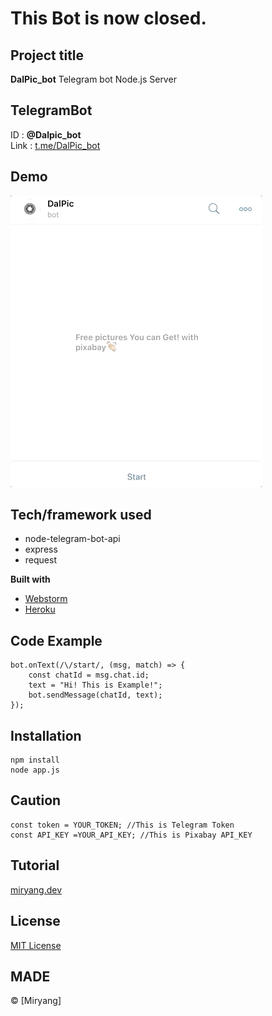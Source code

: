 
# This Bot is now closed.

## Project title
**DalPic_bot** Telegram bot Node.js Server

## TelegramBot
ID : __@Dalpic_bot__<br>
Link : [t.me/DalPic_bot](https://t.me/DalPic_bot)

## Demo
![pic](dalpicbot.gif)

## Tech/framework used
 - node-telegram-bot-api
 - express
 - request

<b>Built with</b>
- [Webstorm](https://www.jetbrains.com/webstorm/)
- [Heroku](https://www.heroku.com/)

## Code Example
~~~
bot.onText(/\/start/, (msg, match) => {
    const chatId = msg.chat.id;
    text = "Hi! This is Example!";
    bot.sendMessage(chatId, text);
});
~~~

## Installation
~~~
npm install
node app.js
~~~

## Caution
~~~
const token = YOUR_TOKEN; //This is Telegram Token
const API_KEY =YOUR_API_KEY; //This is Pixabay API_KEY
~~~

## Tutorial
[miryang.dev](https://miryang.dev/2019/06/06/DalPicbot/)

## License
[MIT License](LICENSE)

## MADE
© [Miryang]
